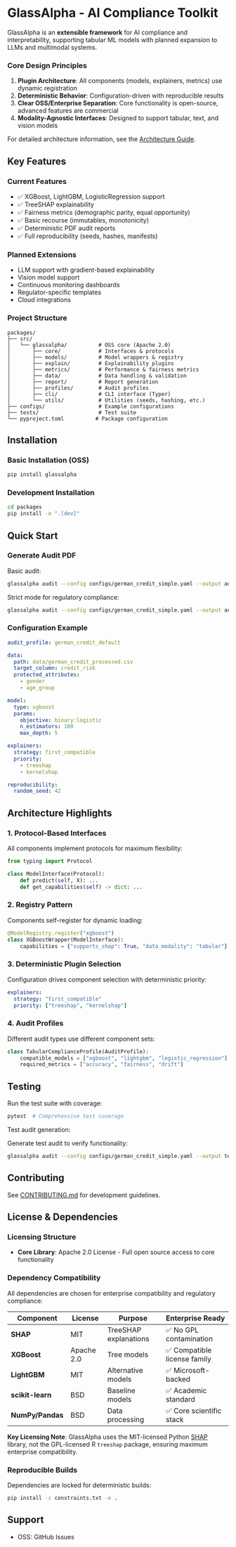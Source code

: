 # GlassAlpha - AI Compliance Toolkit

GlassAlpha is an **extensible framework** for AI compliance and interpretability, supporting tabular ML models with planned expansion to LLMs and multimodal systems.

### Core Design Principles

1. **Plugin Architecture**: All components (models, explainers, metrics) use dynamic registration
2. **Deterministic Behavior**: Configuration-driven with reproducible results
3. **Clear OSS/Enterprise Separation**: Core functionality is open-source, advanced features are commercial
4. **Modality-Agnostic Interfaces**: Designed to support tabular, text, and vision models

For detailed architecture information, see the [Architecture Guide](../site/docs/architecture.md).

## Key Features

### Current Features

- ✅ XGBoost, LightGBM, LogisticRegression support
- ✅ TreeSHAP explainability
- ✅ Fairness metrics (demographic parity, equal opportunity)
- ✅ Basic recourse (immutables, monotonicity)
- ✅ Deterministic PDF audit reports
- ✅ Full reproducibility (seeds, hashes, manifests)

### Planned Extensions

- LLM support with gradient-based explainability
- Vision model support
- Continuous monitoring dashboards
- Regulator-specific templates
- Cloud integrations

### Project Structure

```
packages/
├── src/
│   └── glassalpha/          # OSS core (Apache 2.0)
│       ├── core/            # Interfaces & protocols
│       ├── models/          # Model wrappers & registry
│       ├── explain/         # Explainability plugins
│       ├── metrics/         # Performance & fairness metrics
│       ├── data/            # Data handling & validation
│       ├── report/          # Report generation
│       ├── profiles/        # Audit profiles
│       ├── cli/             # CLI interface (Typer)
│       └── utils/           # Utilities (seeds, hashing, etc.)
├── configs/                 # Example configurations
├── tests/                   # Test suite
└── pyproject.toml          # Package configuration
```

## Installation

### Basic Installation (OSS)

```bash
pip install glassalpha
```

### Development Installation

```bash
cd packages
pip install -e ".[dev]"
```

## Quick Start

### Generate Audit PDF

Basic audit:

```bash
glassalpha audit --config configs/german_credit_simple.yaml --output audit.pdf
```

Strict mode for regulatory compliance:

```bash
glassalpha audit --config configs/german_credit_simple.yaml --output audit.pdf --strict
```

### Configuration Example

```yaml
audit_profile: german_credit_default

data:
  path: data/german_credit_processed.csv
  target_column: credit_risk
  protected_attributes:
    - gender
    - age_group

model:
  type: xgboost
  params:
    objective: binary:logistic
    n_estimators: 100
    max_depth: 5

explainers:
  strategy: first_compatible
  priority:
    - treeshap
    - kernelshap

reproducibility:
  random_seed: 42
```

## Architecture Highlights

### 1. Protocol-Based Interfaces

All components implement protocols for maximum flexibility:

```python
from typing import Protocol

class ModelInterface(Protocol):
    def predict(self, X): ...
    def get_capabilities(self) -> dict: ...
```

### 2. Registry Pattern

Components self-register for dynamic loading:

```python
@ModelRegistry.register("xgboost")
class XGBoostWrapper(ModelInterface):
    capabilities = {"supports_shap": True, "data_modality": "tabular"}
```

### 3. Deterministic Plugin Selection

Configuration drives component selection with deterministic priority:

```yaml
explainers:
  strategy: "first_compatible"
  priority: ["treeshap", "kernelshap"]
```

### 4. Audit Profiles

Different audit types use different component sets:

```python
class TabularComplianceProfile(AuditProfile):
    compatible_models = ["xgboost", "lightgbm", "logistic_regression"]
    required_metrics = ["accuracy", "fairness", "drift"]
```

## Testing

Run the test suite with coverage:

```bash
pytest  # Comprehensive test coverage
```

Test audit generation:

Generate test audit to verify functionality:

```bash
glassalpha audit --config configs/german_credit_simple.yaml --output test_audit.pdf
```

## Contributing

See [CONTRIBUTING.md](../site/docs/contributing.md) for development guidelines.

## License & Dependencies

### Licensing Structure

- **Core Library**: Apache 2.0 License - Full open source access to core functionality

### Dependency Compatibility

All dependencies are chosen for enterprise compatibility and regulatory compliance:

| Component        | License    | Purpose               | Enterprise Ready             |
| ---------------- | ---------- | --------------------- | ---------------------------- |
| **SHAP**         | MIT        | TreeSHAP explanations | ✅ No GPL contamination      |
| **XGBoost**      | Apache 2.0 | Tree models           | ✅ Compatible license family |
| **LightGBM**     | MIT        | Alternative models    | ✅ Microsoft-backed          |
| **scikit-learn** | BSD        | Baseline models       | ✅ Academic standard         |
| **NumPy/Pandas** | BSD        | Data processing       | ✅ Core scientific stack     |

**Key Licensing Note**: GlassAlpha uses the MIT-licensed Python [SHAP](https://github.com/shap/shap) library, not the GPL-licensed R `treeshap` package, ensuring maximum enterprise compatibility.

### Reproducible Builds

Dependencies are locked for deterministic builds:

```bash
pip install -c constraints.txt -e .
```

## Support

- OSS: GitHub Issues
